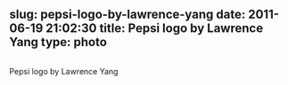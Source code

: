 slug: pepsi-logo-by-lawrence-yang
date: 2011-06-19 21:02:30
title: Pepsi logo by Lawrence Yang
type: photo
---

<a href="http://www.attackofdesign.com/does-design-really-matter-for-start-ups/"><img src="{{@asset.url swerner/tumblr/2011-06-19-pepsi-logo-by-lawrence-yang-641ac48247.jpeg}}" alt=""/></a>

Pepsi logo by Lawrence Yang
